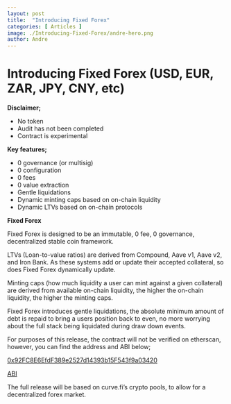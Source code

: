 ```yaml
---
layout: post
title:  "Introducing Fixed Forex"
categories: [ Articles ]
image: ./Introducing-Fixed-Forex/andre-hero.png
author: Andre
---
```


# Introducing Fixed Forex (USD, EUR, ZAR, JPY, CNY, etc)

**Disclaimer;**

- No token
- Audit has not been completed
- Contract is experimental

**Key features;**

- 0 governance (or multisig)
- 0 configuration
- 0 fees
- 0 value extraction
- Gentle liquidations
- Dynamic minting caps based on on-chain liquidity
- Dynamic LTVs based on on-chain protocols

**Fixed Forex**

Fixed Forex is designed to be an immutable, 0 fee, 0 governance, decentralized stable coin framework.

LTVs (Loan-to-value ratios) are derived from Compound, Aave v1, Aave v2, and Iron Bank. As these systems add or update their accepted collateral, so does Fixed Forex dynamically update.

Minting caps (how much liquidity a user can mint against a given collateral) are derived from available on-chain liquidity, the higher the on-chain liquidity, the higher the minting caps.

Fixed Forex introduces gentle liquidations, the absolute minimum amount of debt is repaid to bring a users position back to even, no more worrying about the full stack being liquidated during draw down events.

For purposes of this release, the contract will not be verified on etherscan, however, you can find the address and ABI below;

[0x92FC8E6EfdF389e2527d14393b15F543f9a03420](https://etherscan.io/address/0x92fc8e6efdf389e2527d14393b15f543f9a03420)

[ABI](https://gist.github.com/andrecronje/4ce11e8603a7f61af4619a86647db1d4)

The full release will be based on curve.fi’s crypto pools, to allow for a decentralized forex market.
